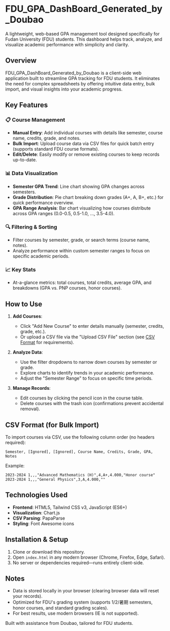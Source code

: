 # FDU_GPA_DashBoard_Generated_by_Doubao

A lightweight, web-based GPA management tool designed specifically for Fudan University (FDU) students. This dashboard helps track, analyze, and visualize academic performance with simplicity and clarity.


## Overview
FDU_GPA_DashBoard_Generated_by_Doubao is a client-side web application built to streamline GPA tracking for FDU students. It eliminates the need for complex spreadsheets by offering intuitive data entry, bulk import, and visual insights into your academic progress.


## Key Features

### 📋 Course Management
- **Manual Entry**: Add individual courses with details like semester, course name, credits, grade, and notes.
- **Bulk Import**: Upload course data via CSV files for quick batch entry (supports standard FDU course formats).
- **Edit/Delete**: Easily modify or remove existing courses to keep records up-to-date.


### 📊 Data Visualization
- **Semester GPA Trend**: Line chart showing GPA changes across semesters.
- **Grade Distribution**: Pie chart breaking down grades (A+, A, B+, etc.) for quick performance overview.
- **GPA Range Analysis**: Bar chart visualizing how courses distribute across GPA ranges (0.0-0.5, 0.5-1.0, ..., 3.5-4.0).


### 🔍 Filtering & Sorting
- Filter courses by semester, grade, or search terms (course name, notes).
- Analyze performance within custom semester ranges to focus on specific academic periods.


### 📈 Key Stats
- At-a-glance metrics: total courses, total credits, average GPA, and breakdowns (GPA vs. PNP courses, honor courses).


## How to Use

1. **Add Courses**:
   - Click "Add New Course" to enter details manually (semester, credits, grade, etc.).
   - Or upload a CSV file via the "Upload CSV File" section (see [CSV Format](#csv-format) for requirements).

2. **Analyze Data**:
   - Use the filter dropdowns to narrow down courses by semester or grade.
   - Explore charts to identify trends in your academic performance.
   - Adjust the "Semester Range" to focus on specific time periods.

3. **Manage Records**:
   - Edit courses by clicking the pencil icon in the course table.
   - Delete courses with the trash icon (confirmations prevent accidental removal).

## CSV Format (for Bulk Import)
To import courses via CSV, use the following column order (no headers required):
```
Semester, [Ignored], [Ignored], Course Name, Credits, Grade, GPA, Notes
```
Example:
```
2023-2024 1,,,"Advanced Mathematics (H)",4,A+,4.000,"Honor course"
2023-2024 1,,,"General Physics",3,A,4.000,""
```


## Technologies Used
- **Frontend**: HTML5, Tailwind CSS v3, JavaScript (ES6+)
- **Visualization**: Chart.js
- **CSV Parsing**: PapaParse
- **Styling**: Font Awesome icons


## Installation & Setup
1. Clone or download this repository.
2. Open `index.html` in any modern browser (Chrome, Firefox, Edge, Safari).
3. No server or dependencies required—runs entirely client-side.


## Notes
- Data is stored locally in your browser (clearing browser data will reset your records).
- Optimized for FDU's grading system (supports 1/2/暑期 semesters, honor courses, and standard grading scales).
- For best results, use modern browsers (IE is not supported).


Built with assistance from Doubao, tailored for FDU students.
